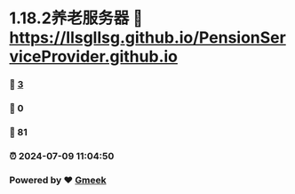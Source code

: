 # 1.18.2养老服务器 :link: https://llsgllsg.github.io/PensionServiceProvider.github.io 
### :page_facing_up: [3](https://llsgllsg.github.io/PensionServiceProvider.github.io/tag.html) 
### :speech_balloon: 0 
### :hibiscus: 81 
### :alarm_clock: 2024-07-09 11:04:50 
### Powered by :heart: [Gmeek](https://github.com/Meekdai/Gmeek)

